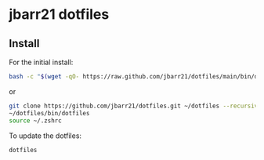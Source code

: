 # jbarr21 dotfiles

## Install

For the initial install:

```sh
bash -c "$(wget -qO- https://raw.github.com/jbarr21/dotfiles/main/bin/dotfiles)" && source ~/.zshrc
```

or

```sh
git clone https://github.com/jbarr21/dotfiles.git ~/dotfiles --recursive
~/dotfiles/bin/dotfiles
source ~/.zshrc
```

To update the dotfiles:
```sh
dotfiles
```